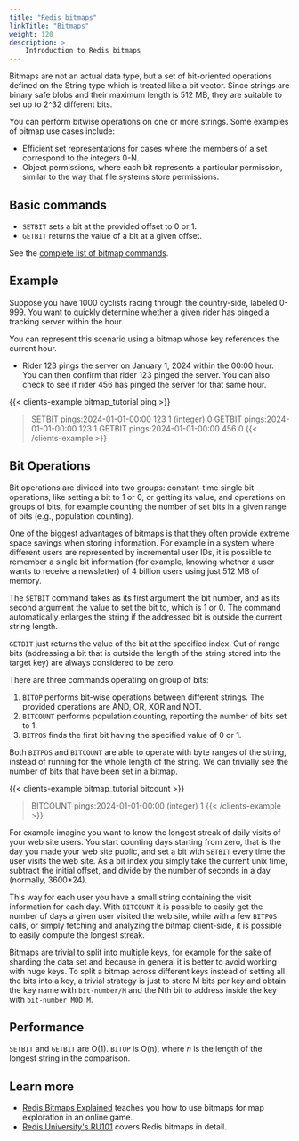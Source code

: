 ```yaml
---
title: "Redis bitmaps"
linkTitle: "Bitmaps"
weight: 120
description: >
    Introduction to Redis bitmaps
---
```


Bitmaps are not an actual data type, but a set of bit-oriented operations
defined on the String type which is treated like a bit vector.
Since strings are binary safe blobs and their maximum length is 512 MB,
they are suitable to set up to 2^32 different bits.

You can perform bitwise operations on one or more strings.
Some examples of bitmap use cases include:

* Efficient set representations for cases where the members of a set correspond to the integers 0-N.
* Object permissions, where each bit represents a particular permission, similar to the way that file systems store permissions.

## Basic commands

* `SETBIT` sets a bit at the provided offset to 0 or 1.
* `GETBIT` returns the value of a bit at a given offset.

See the [complete list of bitmap commands](https://redis.io/commands/?group=bitmap).


## Example

Suppose you have 1000 cyclists racing through the country-side, labeled 0-999.
You want to quickly determine whether a given rider has pinged a tracking server within the hour. 

You can represent this scenario using a bitmap whose key references the current hour.

* Rider 123 pings the server on January 1, 2024 within the 00:00 hour. You can then confirm that rider 123 pinged the server. You can also check to see if rider 456 has pinged the server for that same hour.

{{< clients-example bitmap_tutorial ping >}}
> SETBIT pings:2024-01-01-00:00 123 1
(integer) 0
> GETBIT pings:2024-01-01-00:00 123
1
> GETBIT pings:2024-01-01-00:00 456
0
{{< /clients-example >}}


## Bit Operations

Bit operations are divided into two groups: constant-time single bit
operations, like setting a bit to 1 or 0, or getting its value, and
operations on groups of bits, for example counting the number of set
bits in a given range of bits (e.g., population counting).

One of the biggest advantages of bitmaps is that they often provide
extreme space savings when storing information. For example in a system
where different users are represented by incremental user IDs, it is possible
to remember a single bit information (for example, knowing whether
a user wants to receive a newsletter) of 4 billion users using just 512 MB of memory.

The `SETBIT` command takes as its first argument the bit number, and as its second
argument the value to set the bit to, which is 1 or 0. The command
automatically enlarges the string if the addressed bit is outside the
current string length.

`GETBIT` just returns the value of the bit at the specified index.
Out of range bits (addressing a bit that is outside the length of the string
stored into the target key) are always considered to be zero.

There are three commands operating on group of bits:

1. `BITOP` performs bit-wise operations between different strings. The provided operations are AND, OR, XOR and NOT.
2. `BITCOUNT` performs population counting, reporting the number of bits set to 1.
3. `BITPOS` finds the first bit having the specified value of 0 or 1.

Both `BITPOS` and `BITCOUNT` are able to operate with byte ranges of the
string, instead of running for the whole length of the string. We can trivially see the number of bits that have been set in a bitmap.

{{< clients-example bitmap_tutorial bitcount >}}
> BITCOUNT pings:2024-01-01-00:00
(integer) 1
{{< /clients-example >}}

For example imagine you want to know the longest streak of daily visits of
your web site users. You start counting days starting from zero, that is the
day you made your web site public, and set a bit with `SETBIT` every time
the user visits the web site. As a bit index you simply take the current unix
time, subtract the initial offset, and divide by the number of seconds in a day
(normally, 3600\*24).

This way for each user you have a small string containing the visit
information for each day. With `BITCOUNT` it is possible to easily get
the number of days a given user visited the web site, while with
a few `BITPOS` calls, or simply fetching and analyzing the bitmap client-side,
it is possible to easily compute the longest streak.

Bitmaps are trivial to split into multiple keys, for example for
the sake of sharding the data set and because in general it is better to
avoid working with huge keys. To split a bitmap across different keys
instead of setting all the bits into a key, a trivial strategy is just
to store M bits per key and obtain the key name with `bit-number/M` and
the Nth bit to address inside the key with `bit-number MOD M`.



## Performance

`SETBIT` and `GETBIT` are O(1).
`BITOP` is O(n), where _n_ is the length of the longest string in the comparison.

## Learn more

* [Redis Bitmaps Explained](https://www.youtube.com/watch?v=oj8LdJQjhJo) teaches you how to use bitmaps for map exploration in an online game. 
* [Redis University's RU101](https://university.redis.com/courses/ru101/) covers Redis bitmaps in detail.
